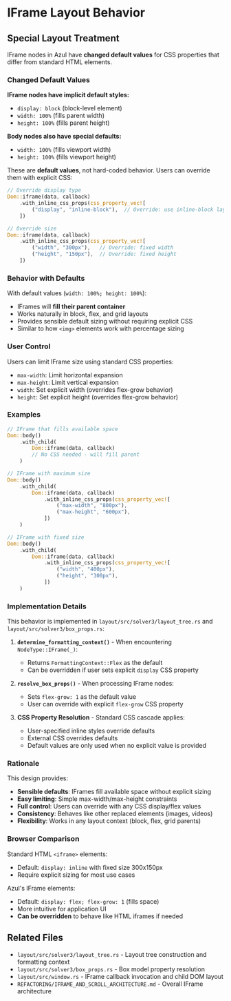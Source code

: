 # IFrame Layout Behavior

## Special Layout Treatment

IFrame nodes in Azul have **changed default values** for CSS properties that differ from standard HTML elements.

### Changed Default Values

**IFrame nodes have implicit default styles:**
- `display: block` (block-level element)
- `width: 100%` (fills parent width)
- `height: 100%` (fills parent height)

**Body nodes also have special defaults:**
- `width: 100%` (fills viewport width)
- `height: 100%` (fills viewport height)

These are **default values**, not hard-coded behavior. Users can override them with explicit CSS:

```rust
// Override display type
Dom::iframe(data, callback)
    .with_inline_css_props(css_property_vec![
        ("display", "inline-block"),  // Override: use inline-block layout
    ])

// Override size
Dom::iframe(data, callback)
    .with_inline_css_props(css_property_vec![
        ("width", "300px"),   // Override: fixed width
        ("height", "150px"),  // Override: fixed height
    ])
```

### Behavior with Defaults

With default values (`width: 100%; height: 100%`):
- IFrames will **fill their parent container**
- Works naturally in block, flex, and grid layouts
- Provides sensible default sizing without requiring explicit CSS
- Similar to how `<img>` elements work with percentage sizing

### User Control

Users can limit IFrame size using standard CSS properties:
- `max-width`: Limit horizontal expansion
- `max-height`: Limit vertical expansion
- `width`: Set explicit width (overrides flex-grow behavior)
- `height`: Set explicit height (overrides flex-grow behavior)

### Examples

```rust
// IFrame that fills available space
Dom::body()
    .with_child(
        Dom::iframe(data, callback)
        // No CSS needed - will fill parent
    )

// IFrame with maximum size
Dom::body()
    .with_child(
        Dom::iframe(data, callback)
            .with_inline_css_props(css_property_vec![
                ("max-width", "800px"),
                ("max-height", "600px"),
            ])
    )

// IFrame with fixed size
Dom::body()
    .with_child(
        Dom::iframe(data, callback)
            .with_inline_css_props(css_property_vec![
                ("width", "400px"),
                ("height", "300px"),
            ])
    )
```

### Implementation Details

This behavior is implemented in `layout/src/solver3/layout_tree.rs` and `layout/src/solver3/box_props.rs`:

1. **`determine_formatting_context()`** - When encountering `NodeType::IFrame(_)`:
   - Returns `FormattingContext::Flex` as the default
   - Can be overridden if user sets explicit `display` CSS property

2. **`resolve_box_props()`** - When processing IFrame nodes:
   - Sets `flex-grow: 1` as the default value
   - User can override with explicit `flex-grow` CSS property

3. **CSS Property Resolution** - Standard CSS cascade applies:
   - User-specified inline styles override defaults
   - External CSS overrides defaults
   - Default values are only used when no explicit value is provided

### Rationale

This design provides:
- **Sensible defaults**: IFrames fill available space without explicit sizing
- **Easy limiting**: Simple max-width/max-height constraints
- **Full control**: Users can override with any CSS display/flex values
- **Consistency**: Behaves like other replaced elements (images, videos)
- **Flexibility**: Works in any layout context (block, flex, grid parents)

### Browser Comparison

Standard HTML `<iframe>` elements:
- Default: `display: inline` with fixed size 300x150px
- Require explicit sizing for most use cases

Azul's IFrame elements:
- Default: `display: flex; flex-grow: 1` (fills space)
- More intuitive for application UI
- **Can be overridden** to behave like HTML iframes if needed

## Related Files

- `layout/src/solver3/layout_tree.rs` - Layout tree construction and formatting context
- `layout/src/solver3/box_props.rs` - Box model property resolution
- `layout/src/window.rs` - IFrame callback invocation and child DOM layout
- `REFACTORING/IFRAME_AND_SCROLL_ARCHITECTURE.md` - Overall IFrame architecture
